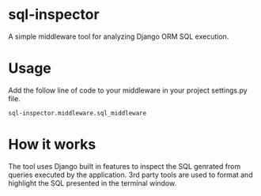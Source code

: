 sql-inspector
==================
A simple middleware tool for analyzing Django ORM SQL execution.

# Usage
Add the follow line of code to your middleware in your project settings.py file.
```
sql-inspector.middleware.sql_middleware
```

# How it works
The tool uses Django built in features to inspect the SQL genrated from queries executed by the application. 3rd party tools are used to format and highlight the SQL presented in the terminal window.
